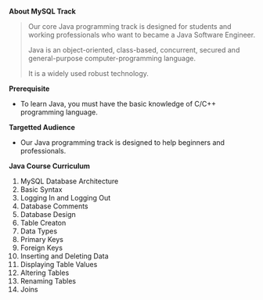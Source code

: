 <b>About MySQL Track</b>

>Our core Java programming track is designed for students and working professionals who want to became a Java Software Engineer.
>
>Java is an object-oriented, class-based, concurrent, secured and general-purpose computer-programming language. 
>
>It is a widely used robust technology.

<b>Prerequisite</b>

- To learn Java, you must have the basic knowledge of C/C++ programming language.

<b>Targetted Audience </b>

- Our Java programming track is designed to help beginners and professionals.

<b>Java Course Curriculum</b>
<ol>
<li> MySQL Database Architecture </li>
<li> Basic Syntax </li>
<li> Logging In and Logging Out </li>
<li> Database Comments </li>
<li> Database Design </li>
<li> Table Creaton </li>
<li> Data Types </li>
<li> Primary Keys </li>
<li> Foreign Keys </li>
<li> Inserting and Deleting Data </li>
<li> Displaying Table Values </li>
<li> Altering Tables </li>
<li> Renaming Tables </li>
<li> Joins </li>
<ol>

